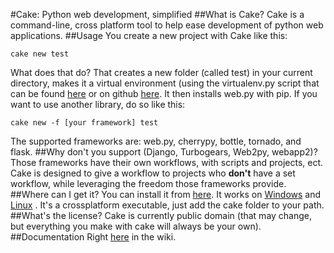 #Cake: Python web development, simplified
##What is Cake?
Cake is a command-line, cross platform tool to help ease development of python web applications.
##Usage
You create a new project with Cake like this:
```
cake new test
```
What does that do? That creates a new folder (called test) in your current  directory, makes it a virtual environment (using the virtualenv.py script that can be found [here](http://pypi.python.org/pypi/virtualenv) or on github [here](https://github.com/pypa/virtualenv). It then installs web.py with pip. If you want to use another library, do so like this:
```
cake new -f [your framework] test
```
The supported frameworks are: web.py, cherrypy, bottle, tornado, and flask.
##Why don't you support (Django, Turbogears, Web2py, webapp2)?
Those frameworks have their own workflows, with scripts and projects, ect. Cake is designed to give a workflow to projects who **don't** have a set workflow, while leveraging the freedom those frameworks provide.
##Where can I get it?
You can install it from [here](https://github.com/PyScripter255/Cake/downloads). It works on [Windows](https://github.com/downloads/PyScripter255/Cake/cake.zip) and [Linux](https://github.com/downloads/PyScripter255/Cake/LinuxCake.zip) . It's a crossplatform executable, just add the cake folder to your path.
##What's the license?
Cake is currently public domain (that may change, but everything you make with cake will always be your own).
##Documentation
Right [here](https://github.com/PyScripter255/Cake/wiki/Tutorial) in the wiki.